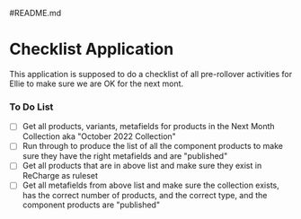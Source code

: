 #README.md
# Checklist Application
This application is supposed to do a checklist of all pre-rollover activities for Ellie to make sure we are OK for the next mont.

### To Do List
- [ ] Get all products, variants, metafields for products in the Next Month Collection aka "October 2022 Collection"
- [ ] Run through to produce the list of all the component products to make sure they have the right metafields and are "published"
- [ ] Get all products that are in above list and make sure they exist in ReCharge as ruleset
- [ ] Get all metafields from above list and make sure the collection exists, has the correct number of products, and the correct type, and the component products are "published"
